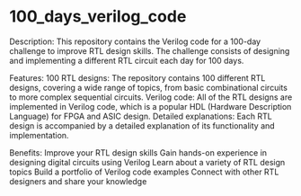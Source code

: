 # 100_days_verilog_code

Description:
This repository contains the Verilog code for a 100-day challenge to improve RTL design skills. The challenge consists of designing and implementing a different RTL circuit each day for 100 days.

Features:
100 RTL designs: The repository contains 100 different RTL designs, covering a wide range of topics, from basic combinational circuits to more complex sequential circuits.
Verilog code: All of the RTL designs are implemented in Verilog code, which is a popular HDL (Hardware Description Language) for FPGA and ASIC design.
Detailed explanations: Each RTL design is accompanied by a detailed explanation of its functionality and implementation.

Benefits:
Improve your RTL design skills
Gain hands-on experience in designing digital circuits using Verilog
Learn about a variety of RTL design topics
Build a portfolio of Verilog code examples
Connect with other RTL designers and share your knowledge
